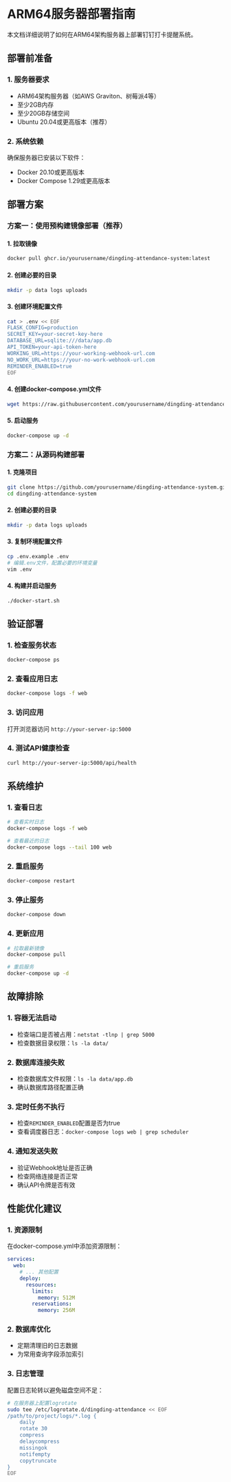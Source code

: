 # ARM64服务器部署指南

本文档详细说明了如何在ARM64架构服务器上部署钉钉打卡提醒系统。

## 部署前准备

### 1. 服务器要求
- ARM64架构服务器（如AWS Graviton、树莓派4等）
- 至少2GB内存
- 至少20GB存储空间
- Ubuntu 20.04或更高版本（推荐）

### 2. 系统依赖
确保服务器已安装以下软件：
- Docker 20.10或更高版本
- Docker Compose 1.29或更高版本

## 部署方案

### 方案一：使用预构建镜像部署（推荐）

#### 1. 拉取镜像
```bash
docker pull ghcr.io/yourusername/dingding-attendance-system:latest
```

#### 2. 创建必要的目录
```bash
mkdir -p data logs uploads
```

#### 3. 创建环境配置文件
```bash
cat > .env << EOF
FLASK_CONFIG=production
SECRET_KEY=your-secret-key-here
DATABASE_URL=sqlite:///data/app.db
API_TOKEN=your-api-token-here
WORKING_URL=https://your-working-webhook-url.com
NO_WORK_URL=https://your-no-work-webhook-url.com
REMINDER_ENABLED=true
EOF
```

#### 4. 创建docker-compose.yml文件
```bash
wget https://raw.githubusercontent.com/yourusername/dingding-attendance-system/main/docker-compose.yml
```

#### 5. 启动服务
```bash
docker-compose up -d
```

### 方案二：从源码构建部署

#### 1. 克隆项目
```bash
git clone https://github.com/yourusername/dingding-attendance-system.git
cd dingding-attendance-system
```

#### 2. 创建必要的目录
```bash
mkdir -p data logs uploads
```

#### 3. 复制环境配置文件
```bash
cp .env.example .env
# 编辑.env文件，配置必要的环境变量
vim .env
```

#### 4. 构建并启动服务
```bash
./docker-start.sh
```

## 验证部署

### 1. 检查服务状态
```bash
docker-compose ps
```

### 2. 查看应用日志
```bash
docker-compose logs -f web
```

### 3. 访问应用
打开浏览器访问 `http://your-server-ip:5000`

### 4. 测试API健康检查
```bash
curl http://your-server-ip:5000/api/health
```

## 系统维护

### 1. 查看日志
```bash
# 查看实时日志
docker-compose logs -f web

# 查看最近的日志
docker-compose logs --tail 100 web
```

### 2. 重启服务
```bash
docker-compose restart
```

### 3. 停止服务
```bash
docker-compose down
```

### 4. 更新应用
```bash
# 拉取最新镜像
docker-compose pull

# 重启服务
docker-compose up -d
```

## 故障排除

### 1. 容器无法启动
- 检查端口是否被占用：`netstat -tlnp | grep 5000`
- 检查数据目录权限：`ls -la data/`

### 2. 数据库连接失败
- 检查数据库文件权限：`ls -la data/app.db`
- 确认数据库路径配置正确

### 3. 定时任务不执行
- 检查`REMINDER_ENABLED`配置是否为true
- 查看调度器日志：`docker-compose logs web | grep scheduler`

### 4. 通知发送失败
- 验证Webhook地址是否正确
- 检查网络连接是否正常
- 确认API令牌是否有效

## 性能优化建议

### 1. 资源限制
在docker-compose.yml中添加资源限制：
```yaml
services:
  web:
    # ... 其他配置
    deploy:
      resources:
        limits:
          memory: 512M
        reservations:
          memory: 256M
```

### 2. 数据库优化
- 定期清理旧的日志数据
- 为常用查询字段添加索引

### 3. 日志管理
配置日志轮转以避免磁盘空间不足：
```bash
# 在服务器上配置logrotate
sudo tee /etc/logrotate.d/dingding-attendance << EOF
/path/to/project/logs/*.log {
    daily
    rotate 30
    compress
    delaycompress
    missingok
    notifempty
    copytruncate
}
EOF
```